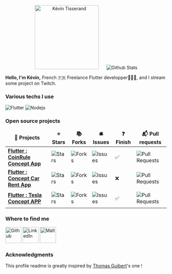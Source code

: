 
<p align="center">
  <img src="https://avatars.githubusercontent.com/u/61078929?s=400&u=df70e841764498aa2f72434b2a302b4d35b02c32&v=4" alt="Kévin Tisserand" height="200" style="margin-right: 20px"/>
  <img src="https://github-readme-stats.vercel.app/api?username=TisseraK&show_icons=true&theme=graywhite" alt="Github Stats" />
</p>
<p>
  <strong>Hello, I'm Kévin,</strong> French 🇫🇷 Freelance Flutter developper👨🏻‍💻, and I stream some project on Twitch.
</p>
<h3>Various techs I use</h3>
<p>
  <img alt="Flutter" src="https://img.shields.io/badge/-Flutter-blue?style=flat-square&logo=flutter&logoColor=white" />  
  <img alt="Nodejs" src="https://img.shields.io/badge/-Nodejs-43853d?style=flat-square&logo=Node.js&logoColor=white" />
</p>
<h3>Open source projects</h3>
<table>
  <thead align="center">
    <tr border: none;>
      <td><b>🎁 Projects</b></td>
      <td><b>⭐ Stars</b></td>
      <td><b>📚 Forks</b></td>
      <td><b>🛎 Issues</b></td>
      <td><b>❓ Finish</b></td>
      <td><b>📬 Pull requests</b></td>
    </tr>
  </thead>
  <tbody>
  <tr>
      <td><a href="https://github.com/TisseraK/coinrule_MobileApp"><b>Flutter : CoinRule Concept App</b></a></td>
      <td><img alt="Stars" src="https://img.shields.io/github/stars/TisseraK/coinrule_MobileApp?style=flat-square&labelColor=343b41"/></td>
      <td><img alt="Forks" src="https://img.shields.io/github/forks/TisseraK/coinrule_MobileApp?style=flat-square&labelColor=343b41"/></td>
      <td><img alt="Issues" src="https://img.shields.io/github/issues/TisseraK/coinrule_MobileApp?style=flat-square&labelColor=343b41"/></td>
      <td><p style=>✅</p></td>
      <td><img alt="Pull Requests" src="https://img.shields.io/github/issues-pr/TisseraK/coinrule_MobileApp?style=flat-square&labelColor=343b41"/></td>
    </tr>
    <tr>
      <td><a href="https://github.com/TisseraK/Rent_Car_App_Flutter"><b>Flutter : Concept Car Rent App</b></a></td>
      <td><img alt="Stars" src="https://img.shields.io/github/stars/TisseraK/Rent_Car_App_Flutter?style=flat-square&labelColor=343b41"/></td>
      <td><img alt="Forks" src="https://img.shields.io/github/forks/TisseraK/Rent_Car_App_Flutter?style=flat-square&labelColor=343b41"/></td>
      <td><img alt="Issues" src="https://img.shields.io/github/issues/TisseraK/Rent_Car_App_Flutter?style=flat-square&labelColor=343b41"/></td>
      <td><p style=>❌</p></td>
      <td><img alt="Pull Requests" src="https://img.shields.io/github/issues-pr/TisseraK/Rent_Car_App_Flutter?style=flat-square&labelColor=343b41"/></td>
    </tr>
    <tr>
      <td><a href="https://github.com/TisseraK/TeslaApp"><b>Flutter : Tesla Concept APP</b></a></td>
      <td><img alt="Stars" src="https://img.shields.io/github/stars/TisseraK/TeslaApp?style=flat-square&labelColor=343b41"/></td>
      <td><img alt="Forks" src="https://img.shields.io/github/forks/TisseraK/TeslaApp?style=flat-square&labelColor=343b41"/></td>
      <td><img alt="Issues" src="https://img.shields.io/github/issues/TisseraK/TeslaApp?style=flat-square&labelColor=343b41"/></td>
      <td><p style=>✅</p></td>
      <td><img alt="Pull Requests" src="https://img.shields.io/github/issues-pr/TisseraK/TeslaApp?style=flat-square&labelColor=343b41"/></td>
    </tr>
  </tbody>
</table>
  <h3>Where to find me</h3>
<p><a href="https://github.com/TisseraK" target="_blank"><img alt="Github" src="https://img.shields.io/badge/GitHub-%2312100E.svg?&style=for-the-badge&logo=Github&logoColor=white"height="50" /></a> <a href="https://www.linkedin.com/in/kévin-tisserand-352636197" target="_blank"><img alt="LinkedIn" src="https://img.shields.io/badge/linkedin-%230077B5.svg?&style=for-the-badge&logo=linkedin&logoColor=white"height="50" /></a> <a href="https://www.malt.fr/profile/kevintisserand" target="_blank"><img alt="Malt" src="https://dam.malt.com/rebranding2020/malt-logo/malt-red"height="50" /></a>
</p>
<h3>Acknowledgments</h3>
<p>This profile readme is greatly inspired by <a href="https://github.com/thmsgbrt/thmsgbrt/edit/master/README.md">Thomas Guibert</a>'s one !</p>
